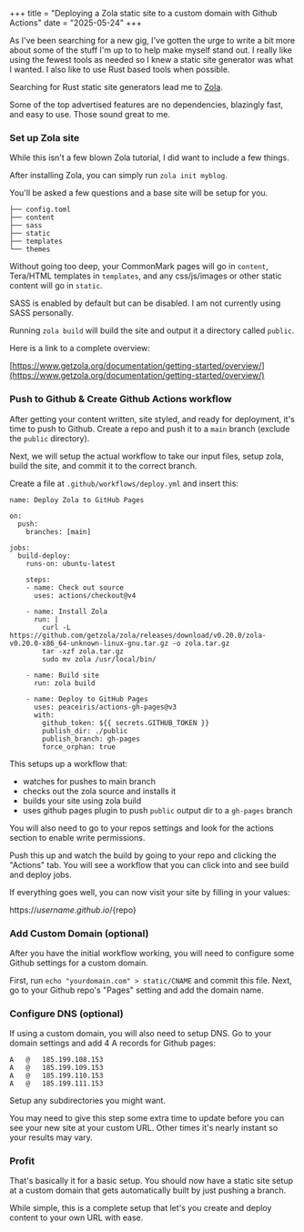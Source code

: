 +++
title = "Deploying a Zola static site to a custom domain with Github Actions"
date = "2025-05-24"
+++

As I've been searching for a new gig, I've gotten the urge to write a bit more
about some of the stuff I'm up to to help make myself stand out. I really like
using the fewest tools as needed so I knew a static site generator was what I
wanted. I also like to use Rust based tools when possible.

Searching for Rust static site generators lead me to
[Zola](https://www.getzola.org/).

Some of the top advertised features are no dependencies, blazingly fast,
and easy to use. Those sound great to me.

### Set up Zola site

While this isn't a few blown Zola tutorial, I did want to include a few things.

After installing Zola, you can simply run `zola init myblog`.

You'll be asked a few questions and a base site will be setup for you.

```
├── config.toml
├── content
├── sass
├── static
├── templates
└── themes
```

Without going too deep, your CommonMark pages will go in `content`, Tera/HTML
templates in `templates`, and any css/js/images or other static content will go
in `static`.

SASS is enabled by default but can be disabled. I am not currently using SASS
personally.

Running `zola build` will build the site and output it a directory called `public`.

Here is a link to a complete overview:

[https://www.getzola.org/documentation/getting-started/overview/](https://www.getzola.org/documentation/getting-started/overview/)

### Push to Github & Create Github Actions workflow

After getting your content written, site styled, and ready for deployment, it's time to
push to Github. Create a repo and push it to a `main` branch (exclude the `public`
directory).

Next, we will setup the actual workflow to take our input files, setup zola,
build the site, and commit it to the correct branch.

Create a file at `.github/workflows/deploy.yml` and insert this:

```
name: Deploy Zola to GitHub Pages

on:
  push:
    branches: [main]

jobs:
  build-deploy:
    runs-on: ubuntu-latest

    steps:
    - name: Check out source
      uses: actions/checkout@v4

    - name: Install Zola
      run: |
        curl -L https://github.com/getzola/zola/releases/download/v0.20.0/zola-v0.20.0-x86_64-unknown-linux-gnu.tar.gz -o zola.tar.gz
        tar -xzf zola.tar.gz
        sudo mv zola /usr/local/bin/

    - name: Build site
      run: zola build

    - name: Deploy to GitHub Pages
      uses: peaceiris/actions-gh-pages@v3
      with:
        github_token: ${{ secrets.GITHUB_TOKEN }}
        publish_dir: ./public
        publish_branch: gh-pages
        force_orphan: true
```

This setups up a workflow that:
- watches for pushes to main branch
- checks out the zola source and installs it
- builds your site using zola build
- uses github pages plugin to push `public` output dir to a `gh-pages` branch

You will also need to go to your repos settings and look for the actions section
to enable write permissions.

Push this up and watch the build by going to your repo and clicking the "Actions"
tab. You will see a workflow that you can click into and see build and deploy
jobs.

If everything goes well, you can now  visit your site by filling in your values:

https://${username}.github.io/${repo}

### Add Custom Domain (optional)

After you have the initial workflow working, you will need to configure some
Github settings for a custom domain.

First, run `echo "yourdomain.com" > static/CNAME` and commit this file.
Next, go to your Github repo's "Pages" setting and add the domain name.

### Configure DNS (optional)

If using a custom domain, you will also need to setup DNS. Go to your domain
settings and add 4 A records for Github pages:

```
A	@	185.199.108.153
A	@	185.199.109.153
A	@	185.199.110.153
A	@	185.199.111.153
```

Setup any subdirectories you might want.

You may need to give this step some extra time to update before you can
see your new site at your custom URL. Other times it's nearly instant so your
results may vary.

### Profit

That's basically it for a basic setup. You should now have a static site
setup at a custom domain that gets automatically built by just pushing a branch.

While simple, this is a complete setup that let's you create and deploy content
to your own URL with ease.

